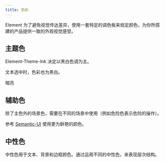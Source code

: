 ```yaml
---
title: 色彩
---
```


Element 为了避免视觉传达差异，使用一套特定的调色板来规定颜色，为你所搭建的产品提供一致的外观视觉感受。

## 主题色

Element-Theme-Ink 决定以黑白色调为主。

文本选中时，色彩也为黑白。

暗亮

<template>
<el-row>
  <el-col :span="6" :xs="{span: 12}">
    <div class="demo-color-box bg-dark">Dark<div class="value">#303133</div></div>
  </el-col>
  <el-col :span="6" :xs="{span: 12}">
    <div class="demo-color-box bg-light">Light<div class="value">#fafbfc</div></div>
  </el-col>
  <el-col :span="6" :xs="{span: 12}">
    <div class="demo-color-box bg-black">Black<div class="value">#000000</div></div>
  </el-col>
  <el-col :span="6" :xs="{span: 12}">
    <div class="demo-color-box bg-white">White<div class="value">#ffffff</div></div>
  </el-col>
</el-row>
</template>

## 辅助色

除了主色外的场景色，需要在不同的场景中使用（例如危险色表示危险的操作）。

参考 [Semantic-UI](https://semantic-ui.com) 使用更为鲜艳的颜色。

<template>
<el-row>
  <el-col :span="6" :xs="{span: 12}">
    <div class="demo-color-box bg-blue">Blue<div class="value">#0078E7</div></div>
  </el-col>
  <el-col :span="6" :xs="{span: 12}">
    <div class="demo-color-box bg-success">Success<div class="value">#21ba45</div></div>
  </el-col>
  <el-col :span="6" :xs="{span: 12}">
    <div class="demo-color-box bg-warning">Warning<div class="value">#f2711c</div></div>
  </el-col>
  <el-col :span="6" :xs="{span: 12}">
    <div class="demo-color-box bg-danger">Danger<div class="value">#db2828</div></div>
  </el-col>
  <el-col :span="6" :xs="{span: 12}">
    <div class="demo-color-box bg-info">Info<div class="value">#42B8DD</div></div>
  </el-col>
  <el-col :span="6" :xs="{span: 12}">
    <div class="demo-color-box bg-purple">Purple<div class="value">#8e71c1</div></div>
  </el-col>
  <el-col :span="6" :xs="{span: 12}">
    <div class="demo-color-box bg-gray">Gray<div class="value">#eeeeee</div></div>
  </el-col>
</el-row>
</template>

## 中性色

中性色用于文本、背景和边框颜色。通过运用不同的中性色，来表现层次结构。

<template>
<el-row>
  <el-col :span="12">
    <div class="demo-color-box-group">
      <div class="demo-color-box bg-text-primary">主要文字<div class="value">#303133</div></div>
      <div class="demo-color-box bg-text-regular">常规文字<div class="value">#606266</div></div>
      <div class="demo-color-box bg-text-secondary">次要文字<div class="value">#909399</div></div>
      <div class="demo-color-box bg-text-placeholder">占位文字<div class="value">#C0C4CC</div></div>
    </div>
  </el-col>
  <el-col :span="12">
    <div class="demo-color-box-group">
      <div class="demo-color-box bg-border-base">一级边框<div class="value">#DCDFE6</div></div>
      <div class="demo-color-box bg-border-light">二级边框<div class="value">#E4E7ED</div></div>
      <div class="demo-color-box bg-border-lighter">三级边框<div class="value">#EBEEF5</div></div>
      <div class="demo-color-box bg-border-extra-light">四级边框<div class="value">#F2F6FC</div></div>
    </div>
  </el-col>
</el-row>
</template>
